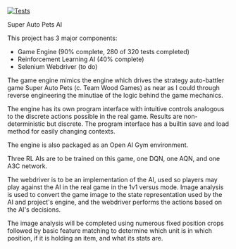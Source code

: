 [![Tests](https://github.com/CallThemHunter/SuperAutoPetsAI/actions/workflows/test-SAP-app.yml/badge.svg?event=push)](https://github.com/CallThemHunter/SuperAutoPetsAI/actions/workflows/test-SAP-app.yml)

Super Auto Pets AI

This project has 3 major components:

- Game Engine (90% complete, 280 of 320 tests completed)
- Reinforcement Learning AI (40% complete)
- Selenium Webdriver (to do)

The game engine mimics the engine which drives the strategy
auto-battler game Super Auto Pets (c. Team Wood Games) as near
as I could through reverse engineering the minutiae of the logic
behind the game mechanics.

The engine has its own program interface with intuitive controls
analogous to the discrete actions possible in the real game.
Results are non-deterministic but discrete. The program interface
has a builtin save and load method for easily changing contexts.

The engine is also packaged as an Open AI Gym environment.

Three RL AIs are to be trained on this game, one DQN, one AQN,
and one A3C network.

The webdriver is to be an implementation of the AI, used so
players may play against the AI in the real game in the 1v1
versus mode. Image analysis is used to convert the game image
to the state representation used by the AI and project's engine,
and the webdriver performs the actions based on the AI's decisions.

The image analysis will be completed using numerous fixed position crops
followed by basic feature matching to determine which unit is in which
position, if it is holding an item, and what its stats are.